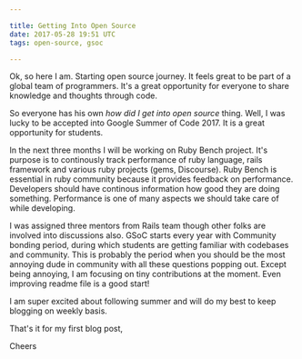 ```yaml
---

title: Getting Into Open Source
date: 2017-05-28 19:51 UTC
tags: open-source, gsoc

---
```


Ok, so here I am. Starting open source journey.
It feels great to be part of a global team of programmers. It's a great opportunity
for everyone to share knowledge and thoughts through code.

So everyone has his own <i>how did I get into open source</i> thing. Well, I was lucky to
be accepted into Google Summer of Code 2017. It is a great opportunity for students.

In the next three months I will be working on Ruby Bench project. It's purpose is to continously track
performance of ruby language, rails framework and various ruby projects (gems, Discourse).
Ruby Bench is essential in ruby community because it provides feedback on performance.
Developers should have continous information how good they are doing something.
Performance is one of many aspects we should take care of while developing.

I was assigned three mentors from Rails team though other folks are involved into discussions also.
GSoC starts every year with Community bonding period, during which students are getting familiar with codebases
and community. This is probably the period when you should be the most annoying dude in community with all these questions popping out.
Except being annoying, I am focusing on tiny contributions at the moment. Even improving readme file is a good start!

I am super excited about following summer and will do my best to keep blogging on weekly basis.

That's it for my first blog post,

Cheers
